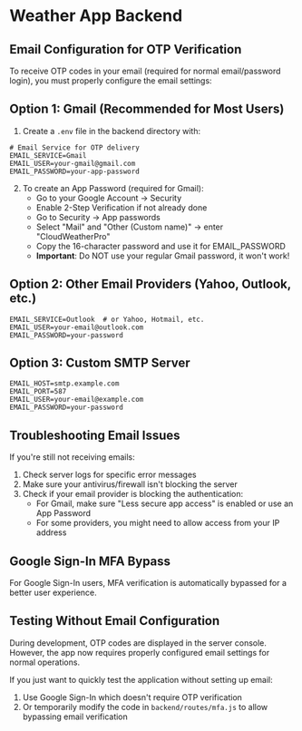 # Weather App Backend

## Email Configuration for OTP Verification

To receive OTP codes in your email (required for normal email/password login), you must properly configure the email settings:

## Option 1: Gmail (Recommended for Most Users)

1. Create a `.env` file in the backend directory with:

```
# Email Service for OTP delivery
EMAIL_SERVICE=Gmail
EMAIL_USER=your-gmail@gmail.com
EMAIL_PASSWORD=your-app-password
```

2. To create an App Password (required for Gmail):
   - Go to your Google Account → Security
   - Enable 2-Step Verification if not already done
   - Go to Security → App passwords
   - Select "Mail" and "Other (Custom name)" → enter "CloudWeatherPro"
   - Copy the 16-character password and use it for EMAIL_PASSWORD
   - **Important**: Do NOT use your regular Gmail password, it won't work!

## Option 2: Other Email Providers (Yahoo, Outlook, etc.)

```
EMAIL_SERVICE=Outlook  # or Yahoo, Hotmail, etc.
EMAIL_USER=your-email@outlook.com
EMAIL_PASSWORD=your-password
```

## Option 3: Custom SMTP Server

```
EMAIL_HOST=smtp.example.com
EMAIL_PORT=587
EMAIL_USER=your-email@example.com
EMAIL_PASSWORD=your-password
```

## Troubleshooting Email Issues

If you're still not receiving emails:

1. Check server logs for specific error messages
2. Make sure your antivirus/firewall isn't blocking the server
3. Check if your email provider is blocking the authentication:
   - For Gmail, make sure "Less secure app access" is enabled or use an App Password
   - For some providers, you might need to allow access from your IP address

## Google Sign-In MFA Bypass

For Google Sign-In users, MFA verification is automatically bypassed for a better user experience.

## Testing Without Email Configuration

During development, OTP codes are displayed in the server console. However, the app now requires properly configured email settings for normal operations.

If you just want to quickly test the application without setting up email:

1. Use Google Sign-In which doesn't require OTP verification
2. Or temporarily modify the code in `backend/routes/mfa.js` to allow bypassing email verification
